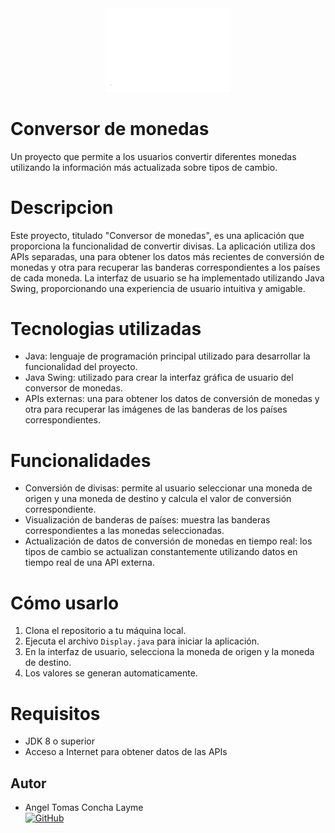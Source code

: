 
<div align="center"><img src="static/img/oracle.png" width="200"/></div>


# Conversor de monedas
Un proyecto que permite a los usuarios convertir diferentes monedas utilizando la información más actualizada sobre tipos de cambio.

# Descripcion
Este proyecto, titulado "Conversor de monedas", es una aplicación que proporciona la funcionalidad de convertir divisas. La aplicación utiliza dos APIs separadas, una para obtener los datos más recientes de conversión de monedas y otra para recuperar las banderas correspondientes a los países de cada moneda. La interfaz de usuario se ha implementado utilizando Java Swing, proporcionando una experiencia de usuario intuitiva y amigable.



# Tecnologias utilizadas
- Java: lenguaje de programación principal utilizado para desarrollar la funcionalidad del proyecto.
- Java Swing: utilizado para crear la interfaz gráfica de usuario del conversor de monedas.
- APIs externas: una para obtener los datos de conversión de monedas y otra para recuperar las imágenes de las banderas de los países correspondientes.


# Funcionalidades
- Conversión de divisas: permite al usuario seleccionar una moneda de origen y una moneda de destino y calcula el valor de conversión correspondiente.
- Visualización de banderas de países: muestra las banderas correspondientes a las monedas seleccionadas.
- Actualización de datos de conversión de monedas en tiempo real: los tipos de cambio se actualizan constantemente utilizando datos en tiempo real de una API externa.

# Cómo usarlo
1. Clona el repositorio a tu máquina local.
2. Ejecuta el archivo `Display.java` para iniciar la aplicación.
3. En la interfaz de usuario, selecciona la moneda de origen y la moneda de destino.
4. Los valores se generan automaticamente. 


# Requisitos
- JDK 8 o superior
- Acceso a Internet para obtener datos de las APIs

## Autor 
- Angel Tomas Concha Layme <br>
[![GitHub](https://img.shields.io/badge/GitHub-100000?style=for-the-badge&logo=github&logoColor=white)](https://github.com/angel-concha-layme) 
